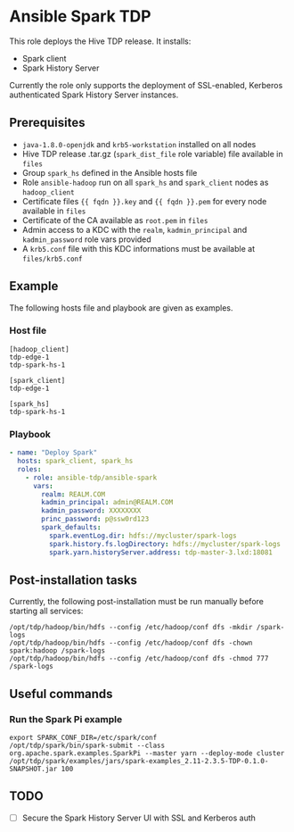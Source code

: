 # Ansible Spark TDP

This role deploys the Hive TDP release. It installs:

- Spark client
- Spark History Server

Currently the role only supports the deployment of SSL-enabled, Kerberos authenticated Spark History Server instances.

## Prerequisites

- `java-1.8.0-openjdk` and `krb5-workstation` installed on all nodes
- Hive TDP release .tar.gz (`spark_dist_file` role variable) file available in `files`
- Group `spark_hs` defined in the Ansible hosts file
- Role `ansible-hadoop` run on all `spark_hs` and `spark_client` nodes  as `hadoop_client`
- Certificate files `{{ fqdn }}.key` and `{{ fqdn }}.pem` for every node available in `files`
- Certificate of the CA available as `root.pem` in `files`
- Admin access to a KDC with the `realm`, `kadmin_principal` and `kadmin_password` role vars provided
- A `krb5.conf` file with this KDC informations must be available at `files/krb5.conf`

## Example

The following hosts file and playbook are given as examples.

### Host file

```
[hadoop_client]
tdp-edge-1
tdp-spark-hs-1

[spark_client]
tdp-edge-1

[spark_hs]
tdp-spark-hs-1
```

### Playbook

```yaml
- name: "Deploy Spark"
  hosts: spark_client, spark_hs
  roles:
    - role: ansible-tdp/ansible-spark
      vars:
        realm: REALM.COM
        kadmin_principal: admin@REALM.COM
        kadmin_password: XXXXXXXX
        princ_password: p@ssw0rd123
        spark_defaults:
          spark.eventLog.dir: hdfs://mycluster/spark-logs
          spark.history.fs.logDirectory: hdfs://mycluster/spark-logs
          spark.yarn.historyServer.address: tdp-master-3.lxd:18081
```

## Post-installation tasks

Currently, the following post-installation must be run manually before starting all services:

```
/opt/tdp/hadoop/bin/hdfs --config /etc/hadoop/conf dfs -mkdir /spark-logs
/opt/tdp/hadoop/bin/hdfs --config /etc/hadoop/conf dfs -chown spark:hadoop /spark-logs
/opt/tdp/hadoop/bin/hdfs --config /etc/hadoop/conf dfs -chmod 777 /spark-logs
```

## Useful commands

### Run the Spark Pi example

```
export SPARK_CONF_DIR=/etc/spark/conf
/opt/tdp/spark/bin/spark-submit --class org.apache.spark.examples.SparkPi --master yarn --deploy-mode cluster /opt/tdp/spark/examples/jars/spark-examples_2.11-2.3.5-TDP-0.1.0-SNAPSHOT.jar 100
```

## TODO

- [ ] Secure the Spark History Server UI with SSL and Kerberos auth
